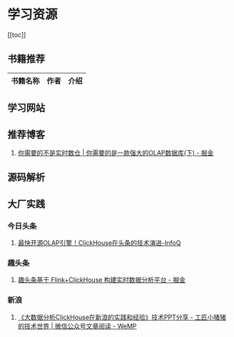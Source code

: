 # 学习资源

[[toc]]

## 书籍推荐

| 书籍名称            | 作者   | 介绍     |
| ------------------- | ------ | -------- |

## 学习网站

## 推荐博客

1. [你需要的不是实时数仓 | 你需要的是一款强大的OLAP数据库(下) - 掘金](https://juejin.im/post/5d7da45f5188257d533f5f0c)

## 源码解析

## 大厂实践

### 今日头条

1. [最快开源OLAP引擎！ClickHouse在头条的技术演进-InfoQ](https://www.infoq.cn/article/NTwo*yR2ujwLMP8WCXOE)

### 趣头条

1. [趣头条基于 Flink+ClickHouse 构建实时数据分析平台 - 掘金](https://juejin.im/post/5e872146e51d4546d43968c4)

### 新浪

1. [《大数据分析ClickHouse在新浪的实践和经验》技术PPT分享 - 工匠小猪猪的技术世界 | 微信公众号文章阅读 - WeMP](https://wemp.app/posts/390707c1-d3e5-4854-859f-13138bf78d9d)


